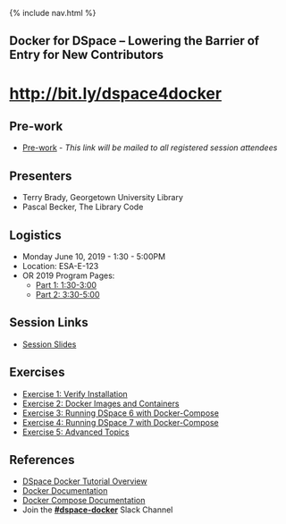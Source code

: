 {% include nav.html %}
## Docker for DSpace – Lowering the Barrier of Entry for New Contributors

# http://bit.ly/dspace4docker

## Pre-work
- [Pre-work](pre-work.md) - _This link will be mailed to all registered session attendees_

## Presenters
- Terry Brady, Georgetown University Library
- Pascal Becker, The Library Code


## Logistics
  - Monday June 10, 2019 - 1:30 - 5:00PM
  - Location: ESA-E-123
  - OR 2019 Program Pages:
    - [Part 1: 1:30-3:00](https://www.conftool.net/or2019/index.php?page=browseSessions&form_session=420)
    - [Part 2: 3:30-5:00](https://www.conftool.net/or2019/index.php?page=browseSessions&form_session=421)

## Session Links
- [Session Slides](https://gitpitch.com/DSpace-Labs/DSpace-Docker-Images/workshop?p=documentation/workshop#/)

## Exercises
- [Exercise 1: Verify Installation](exercise1.md)
- [Exercise 2: Docker Images and Containers](exercise2.md)
- [Exercise 3: Running DSpace 6 with Docker-Compose](exercise3.md)
- [Exercise 4: Running DSpace 7 with Docker-Compose](exercise4.md)
- [Exercise 5: Advanced Topics](exercise5.md)

## References
- [DSpace Docker Tutorial Overview](https://dspace-labs.github.io/DSpace-Docker-Images/)
- [Docker Documentation](https://docs.docker.com/engine/reference/commandline/cli/)
- [Docker Compose Documentation](https://docs.docker.com/compose/reference/overview/)
- Join the [**#dspace-docker**](https://dspace-org.slack.com/messages/C9YD42PV3/) Slack Channel
